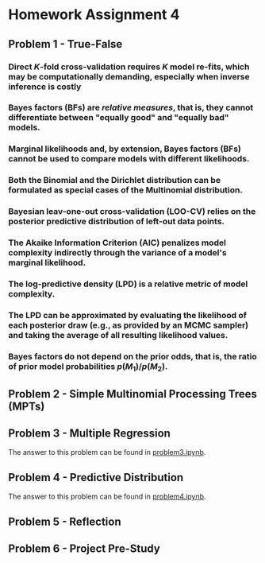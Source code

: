 # Homework Assignment 4

## Problem 1 - True-False

### Direct $K$-fold cross-validation requires $K$ model re-fits, which may be computationally demanding, especially when inverse inference is costly

### Bayes factors (BFs) are *relative measures*, that is, they cannot differentiate between "equally good" and "equally bad" models.

### Marginal likelihoods and, by extension, Bayes factors (BFs) cannot be used to compare models with different likelihoods.

### Both the Binomial and the Dirichlet distribution can be formulated as special cases of the Multinomial distribution.

### Bayesian leav-one-out cross-validation (LOO-CV) relies on the posterior predictive distribution of left-out data points.

### The Akaike Information Criterion (AIC) penalizes model complexity indirectly through the variance of a model's marginal likelihood.

### The log-predictive density (LPD) is a relative metric of model complexity.

### The LPD can be approximated by evaluating the likelihood of each posterior draw (e.g., as provided by an MCMC sampler) and taking the average of all resulting likelihood values.

### Bayes factors do not depend on the prior odds, that is, the ratio of prior model probabilities $p(M_1)/p(M_2)$.

## Problem 2 - Simple Multinomial Processing Trees (MPTs)

## Problem 3 - Multiple Regression

The answer to this problem can be found in [problem3.ipynb](./problem3.ipynb).

## Problem 4 - Predictive Distribution

The answer to this problem can be found in [problem4.ipynb](./problem4.ipynb).

## Problem 5 - Reflection

## Problem 6 - Project Pre-Study

